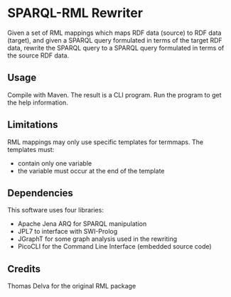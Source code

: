# SPARQL-RML Rewriter
Given a set of RML mappings which maps RDF data (source) to RDF data (target),
and given a SPARQL query formulated in terms of the target RDF data, rewrite the 
SPARQL query to a SPARQL query formulated in terms of the source RDF data.

## Usage
Compile with Maven. The result is a CLI program. Run the program to get the help information.

## Limitations
RML mappings may only use specific templates for termmaps. The templates must:
+ contain only one variable
+ the variable must occur at the end of the template

## Dependencies
This software uses four libraries:
+ Apache Jena ARQ for SPARQL manipulation
+ JPL7 to interface with SWI-Prolog
+ JGraphT for some graph analysis used in the rewriting
+ PicoCLI for the Command Line Interface (embedded source code)

## Credits
Thomas Delva for the original RML package